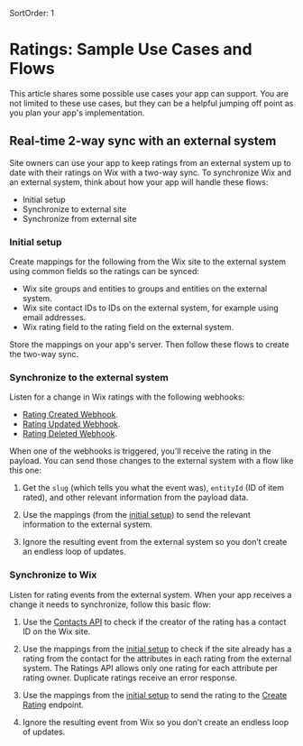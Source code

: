 SortOrder: 1
# Ratings: Sample Use Cases and Flows

This article shares some possible use cases your app can support. You are not limited to these use cases, but they can be a helpful jumping off point as you plan your app's implementation.

## Real-time 2-way sync with an external system

Site owners can use your app to keep ratings from an external system up to date with their ratings on Wix with a two-way sync. To synchronize Wix and an external system, think about how your app will handle these flows:

- Initial setup
- Synchronize to external site
- Synchronize from external site

### Initial setup

Create mappings for the following from the Wix site to the external system using common fields so the ratings can be synced:
- Wix site groups and entities to groups and entities on the external system.
- Wix site contact IDs to IDs on the external system, for example using email addresses.  
- Wix rating field to the rating field on the external system.  

Store the mappings on your app's server. Then follow these flows to create the two-way sync.

### Synchronize to the external system

Listen for a change in Wix ratings with the following webhooks:

- [Rating Created Webhook](https://dev.wix.com/api/rest/ratings/rating-created-webhook).
- [Rating Updated Webhook](https://dev.wix.com/api/rest/ratings/rating-updated-webhook).
- [Rating Deleted Webhook](https://dev.wix.com/api/rest/ratings/rating-deleted-webhook).

When one of the webhooks is triggered,
you'll receive the rating in the payload.
You can send those changes to the external system with a flow like this one:

1. Get the `slug` (which tells you what the event was),
    `entityId` (ID of item rated),
    and other relevant information from the payload data.

2. Use the mappings (from the [initial setup](#initial-setup))
    to send the relevant information to the external system.

3. Ignore the resulting event from the external system
    so you don’t create an endless loop of updates.

### Synchronize to Wix

Listen for rating events from the external system.
When your app receives a change it needs to synchronize,
follow this basic flow:

1. Use the [Contacts API](https://dev.wix.com/api/rest/contacts) to check if the creator of the rating has a contact ID on the Wix site. 

2. Use the mappings from the [initial setup](#initial-setup)
    to check if the site already has a rating from the contact for the attributes in each rating from the external system. The Ratings API allows only one rating for each attribute per rating owner. Duplicate ratings receive an error response.  
    
3. Use the mappings from the [initial setup](#initial-setup) to send the rating to the 
    [Create Rating](https://dev.wix.com/api/rest/ratings/create-rating) endpoint.

4. Ignore the resulting event from Wix
   so you don’t create an endless loop of updates.

<!-- ## Export Product Ratings

1. Invoke QueryRating API:

```
{
    "query":{
        "filter":{
            "namespace": "reviews",
            "group": "stores",
            "entityId": "<product-id>"
        },
        "cursorPaging":{
            "limit":10
        }
    }
}
```

Replace `<product-id>` with actual product id you wish to export Ratings

2. To get next page use nextCursor which is in response of previous page. Next page request might look similar to example below

```
{
    "query":{
        "cursorPaging":{
            "limit": 10,
            "cursor": "5iKtPmVjdbk9BVMBXgz15i6BXPpoT0QM/TBOTBY7AMw="
        }
    }
}
```


## Importing Stores Product Ratings from external system

1. Export ratings from external service
2. For each exported Rating invoke CreateRating API with such parameters:

```
{
    "namespace": "reviews",
    "group": "stores",
    "entityId": "<product-id>",
    "attributeName": "overall",
    "value": <rating-value>,
    "ratingOwner": 
    {
      "contactId": "<contact-id>"
    }
}
```

This will create Ratings and they will be visible in your product page ( only if you're using Wix Reviews ) -->

